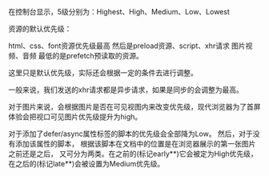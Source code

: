 在控制台显示，5级分别为：Highest、High、Medium、Low、Lowest

资源的默认优先级：

html、css、font资源优先级最高
然后是preload资源、script、xhr请求
图片视频、音频
最低的是prefetch预读取的资源。

这里只是默认优先级，实际还会根据一定的条件去进行调整。

一般来说，我们发送的xhr请求都是异步请求，如果是同步的会调整为最高。

对于图片来说，会根据图片是否在可见视图内来改变优先级，现代浏览器为了首屏体验会把视口可见图片优先级提升为high。

对于添加了defer/async属性标签的脚本的优先级会全部降为Low。 然后，对于没有添加该属性的脚本，
根据该脚本在文档中的位置是在浏览器展示的第一张图片之前还是之后，
又可分为两类。在之前的(标记early**)它会被定为High优先级，在之后的(标记late**)会被设置为Medium优先级。
